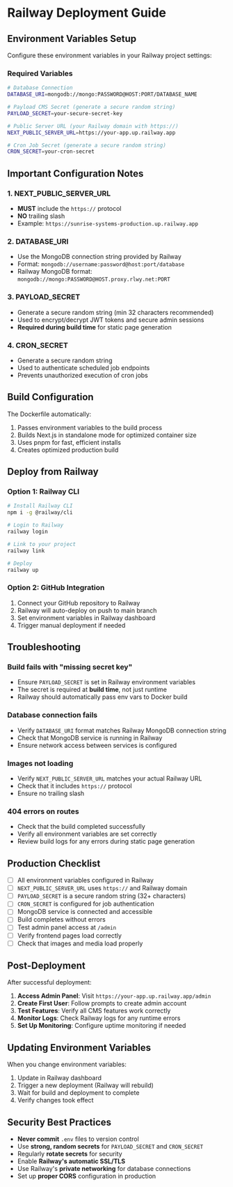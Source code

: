 # Railway Deployment Guide

## Environment Variables Setup

Configure these environment variables in your Railway project settings:

### Required Variables

```bash
# Database Connection
DATABASE_URI=mongodb://mongo:PASSWORD@HOST:PORT/DATABASE_NAME

# Payload CMS Secret (generate a secure random string)
PAYLOAD_SECRET=your-secure-secret-key

# Public Server URL (your Railway domain with https://)
NEXT_PUBLIC_SERVER_URL=https://your-app.up.railway.app

# Cron Job Secret (generate a secure random string)
CRON_SECRET=your-cron-secret
```

## Important Configuration Notes

### 1. NEXT_PUBLIC_SERVER_URL
- **MUST** include the `https://` protocol
- **NO** trailing slash
- Example: `https://sunrise-systems-production.up.railway.app`

### 2. DATABASE_URI
- Use the MongoDB connection string provided by Railway
- Format: `mongodb://username:password@host:port/database`
- Railway MongoDB format: `mongodb://mongo:PASSWORD@HOST.proxy.rlwy.net:PORT`

### 3. PAYLOAD_SECRET
- Generate a secure random string (min 32 characters recommended)
- Used to encrypt/decrypt JWT tokens and secure admin sessions
- **Required during build time** for static page generation

### 4. CRON_SECRET
- Generate a secure random string
- Used to authenticate scheduled job endpoints
- Prevents unauthorized execution of cron jobs

## Build Configuration

The Dockerfile automatically:
1. Passes environment variables to the build process
2. Builds Next.js in standalone mode for optimized container size
3. Uses pnpm for fast, efficient installs
4. Creates optimized production build

## Deploy from Railway

### Option 1: Railway CLI
```bash
# Install Railway CLI
npm i -g @railway/cli

# Login to Railway
railway login

# Link to your project
railway link

# Deploy
railway up
```

### Option 2: GitHub Integration
1. Connect your GitHub repository to Railway
2. Railway will auto-deploy on push to main branch
3. Set environment variables in Railway dashboard
4. Trigger manual deployment if needed

## Troubleshooting

### Build fails with "missing secret key"
- Ensure `PAYLOAD_SECRET` is set in Railway environment variables
- The secret is required at **build time**, not just runtime
- Railway should automatically pass env vars to Docker build

### Database connection fails
- Verify `DATABASE_URI` format matches Railway MongoDB connection string
- Check that MongoDB service is running in Railway
- Ensure network access between services is configured

### Images not loading
- Verify `NEXT_PUBLIC_SERVER_URL` matches your actual Railway URL
- Check that it includes `https://` protocol
- Ensure no trailing slash

### 404 errors on routes
- Check that the build completed successfully
- Verify all environment variables are set correctly
- Review build logs for any errors during static page generation

## Production Checklist

- [ ] All environment variables configured in Railway
- [ ] `NEXT_PUBLIC_SERVER_URL` uses `https://` and Railway domain
- [ ] `PAYLOAD_SECRET` is a secure random string (32+ characters)
- [ ] `CRON_SECRET` is configured for job authentication
- [ ] MongoDB service is connected and accessible
- [ ] Build completes without errors
- [ ] Test admin panel access at `/admin`
- [ ] Verify frontend pages load correctly
- [ ] Check that images and media load properly

## Post-Deployment

After successful deployment:

1. **Access Admin Panel**: Visit `https://your-app.up.railway.app/admin`
2. **Create First User**: Follow prompts to create admin account
3. **Test Features**: Verify all CMS features work correctly
4. **Monitor Logs**: Check Railway logs for any runtime errors
5. **Set Up Monitoring**: Configure uptime monitoring if needed

## Updating Environment Variables

When you change environment variables:
1. Update in Railway dashboard
2. Trigger a new deployment (Railway will rebuild)
3. Wait for build and deployment to complete
4. Verify changes took effect

## Security Best Practices

- **Never commit** `.env` files to version control
- Use **strong, random secrets** for `PAYLOAD_SECRET` and `CRON_SECRET`
- Regularly **rotate secrets** for security
- Enable **Railway's automatic SSL/TLS**
- Use Railway's **private networking** for database connections
- Set up **proper CORS** configuration in production

